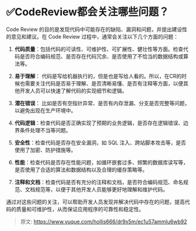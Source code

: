 # ✅CodeReview都会关注哪些问题？

Code Review 的目的是发现代码中可能存在的缺陷、漏洞和问题，并提出建设性的意见和建议。在 Code Review 过程中，通常会关注以下几个方面的问题：

1. **代码质量**：包括代码的可读性、可维护性、可扩展性、健壮性等方面。检查代码是否符合编码规范、是否存在代码冗余、是否使用了不恰当的数据结构或算法等。

2. **易于理解**： 代码是写给机器执行的，但是也是写给人看的。所以，在CR的时候也需要关注代码是否易于理解、是否清晰易懂、是否有注释等方面，以便其他开发人员可以快速了解代码的实现细节和逻辑。

3. **潜在错误**： 比如是否有空指针异常、是否有内存泄漏、分支是否完整等问题，以避免出现在生产环境中。

4. **代码逻辑**：检查代码是否正确实现了预期的业务逻辑，是否存在逻辑错误、边界条件处理不当等问题。

5. **安全性**：检查代码是否存在安全漏洞，如 SQL 注入、跨站脚本攻击等，是否使用了加密、防护措施等。

6. **性能**：检查代码是否存在性能问题，如循环嵌套过多、频繁的数据库读写等，是否使用了合适的算法和数据结构以及合理的缓存策略等。

7. **注释和文档**：检查代码是否有充分的注释和文档，是否符合编码规范、命名规范、文档规范等，以便于其他开发人员能够更好地理解和维护代码。

通过对这些问题的关注，可以帮助开发人员发现并解决代码中存在的问题，提高代码的质量和可维护性，从而保证应用程序的可靠性和稳定性。


> 原文: <https://www.yuque.com/hollis666/dr9x5m/ec1u57ammlu6wb92>